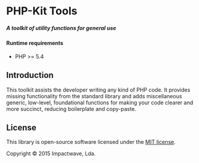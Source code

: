# PHP-Kit Tools
##### A toolkit of utility functions for general use

#### Runtime requirements

- PHP >= 5.4

## Introduction

This toolkit assists the developer writing any kind of PHP code.
It provides missing functionality from the standard library and adds miscellaneous generic, low-level, 
foundational functions for making your code clearer and more succinct, reducing boilerplate and copy-paste.

## License

This library is open-source software licensed under the [MIT license](http://opensource.org/licenses/MIT).

Copyright &copy; 2015 Impactwave, Lda.

